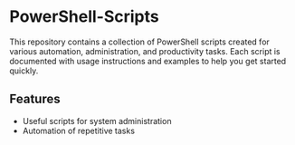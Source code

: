# PowerShell-Scripts

This repository contains a collection of PowerShell scripts created for various automation, administration, and productivity tasks. Each script is documented with usage instructions and examples to help you get started quickly.

## Features

- Useful scripts for system administration
- Automation of repetitive tasks
